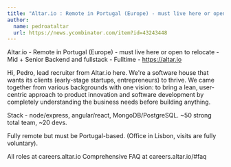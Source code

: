 ```yaml
---
title: "Altar.io : Remote in Portugal (Europe) - must live here or open to relocate"
author:
  name: pedroataltar
  url: https://news.ycombinator.com/item?id=43243448
---
```

Altar.io - Remote in Portugal (Europe) - must live here or open to relocate - Mid + Senior Backend and fullstack - Fulltime - <a href="https:&#x2F;&#x2F;altar.io" rel="nofollow">https:&#x2F;&#x2F;altar.io</a>

Hi, Pedro, lead recruiter from Altar.io here.
We&#x27;re a software house that wants its clients (early-stage startups, entrepreneurs) to thrive. We came together from various backgrounds with one vision: to bring a lean, user-centric approach to product innovation and software development by completely understanding the business needs before building anything.

Stack - node&#x2F;express, angular&#x2F;react, MongoDB&#x2F;PostgreSQL. 
~50 strong total team, ~20 devs.

Fully remote but must be Portugal-based. (Office in Lisbon, visits are fully voluntary).

All roles at careers.altar.io
Comprehensive FAQ at careers.altar.io&#x2F;#faq
<JobApplication />
